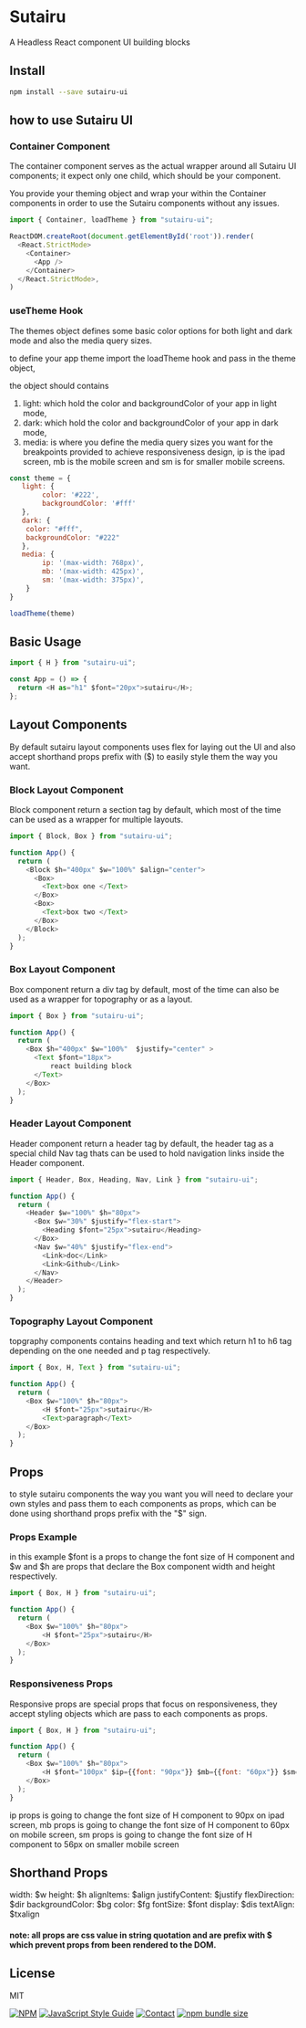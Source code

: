 # Sutairu
A Headless React component UI building blocks

## Install

```bash
npm install --save sutairu-ui

```

## how to use Sutairu UI 

### Container Component
The container component serves as the actual wrapper around all Sutairu UI components; it expect only one child, which should be your <App /> component.

You provide your theming object and wrap your <App /> within the Container components in order to use the Sutairu components without any issues.


```js
import { Container, loadTheme } from "sutairu-ui";

ReactDOM.createRoot(document.getElementById('root')).render(
  <React.StrictMode>
    <Container>
      <App />
    </Container>
  </React.StrictMode>,
)

```

### useTheme Hook 
The themes object defines some basic color options for both light and dark mode and also the media query sizes.

to define your app theme import the loadTheme hook and pass in the theme object, 

the object should contains 
1. light: which hold the color and backgroundColor of your app in light mode,
2. dark:  which hold the color and backgroundColor of your app in dark mode,
3. media: is where you define the media query sizes you want for the breakpoints provided to achieve responsiveness design, ip is the ipad screen, mb is the mobile screen and sm is for smaller mobile screens.

```js
const theme = {
   light: {
        color: '#222',
        backgroundColor: '#fff'
   },
   dark: {
    color: "#fff",
    backgroundColor: "#222"
   },
   media: {
        ip: '(max-width: 768px)',
        mb: '(max-width: 425px)',
        sm: '(max-width: 375px)',
    }
}

loadTheme(theme)
```

## Basic Usage

```js
import { H } from "sutairu-ui";

const App = () => {
  return <H as="h1" $font="20px">sutairu</H>;
};

```


## Layout Components

By default sutairu layout components uses flex for laying out the UI and also accept shorthand props prefix with ($) to easily style them the way you want. 

### Block Layout Component
Block component return a section tag by default, which most of the time can be used as a wrapper for multiple layouts.

```javascript
import { Block, Box } from "sutairu-ui";

function App() {
  return (
    <Block $h="400px" $w="100%" $align="center">
      <Box>
        <Text>box one </Text>
      </Box>
      <Box>
        <Text>box two </Text>
      </Box>
    </Block>
  );
}

```

### Box Layout Component
Box component return a div tag by default, most of the time can also be used as a wrapper for topography or as a layout.

```javascript
import { Box } from "sutairu-ui";

function App() {
  return (
    <Box $h="400px" $w="100%"  $justify="center" >
      <Text $font="18px">
          react building block
      </Text>
    </Box>
  );
}
```

### Header Layout Component
Header component return a header tag by default, the header tag as a special child Nav tag thats can be used to hold navigation links inside the Header component.

```javascript
import { Header, Box, Heading, Nav, Link } from "sutairu-ui";

function App() {
  return (
    <Header $w="100%" $h="80px">
      <Box $w="30%" $justify="flex-start">
        <Heading $font="25px">sutairu</Heading>
      </Box>
      <Nav $w="40%" $justify="flex-end">
        <Link>doc</Link>
        <Link>Github</Link>
      </Nav>
    </Header>
  );
}
```


### Topography Layout Component
topgraphy components contains heading and text which return h1 to h6 tag depending on the one needed and p tag respectively.

```javascript
import { Box, H, Text } from "sutairu-ui";

function App() {
  return (
    <Box $w="100%" $h="80px">
        <H $font="25px">sutairu</H>
        <Text>paragraph</Text>
    </Box>
  );
}
```

## Props 
to style sutairu components the way you want you will need to declare your own styles and pass them to each components as props, which can be done using shorthand props prefix with the "$" sign. 

### Props Example
in this example $font is a props to change the font size of H component and $w and $h are props that declare the Box component width and height respectively.

```javascript
import { Box, H } from "sutairu-ui";

function App() {
  return (
    <Box $w="100%" $h="80px">
        <H $font="25px">sutairu</H>
    </Box>
  );
}
```



### Responsiveness Props
Responsive props are special props that focus on responsiveness, they accept styling objects which are pass to each components as props.

```javascript
import { Box, H } from "sutairu-ui";

function App() {
  return (
    <Box $w="100%" $h="80px">
        <H $font="100px" $ip={{font: "90px"}} $mb={{font: "60px"}} $sm={{font: "56px"}}>sutairu</H>
    </Box>
  );
}

```
ip props is going to change the font size of H component to 90px on ipad screen,
mb props is going to change the font size of  H component to 60px on mobile screen,
sm props is going to change the font size of H component to 56px on smaller mobile screen


## Shorthand Props
width: $w
height: $h 
alignItems: $align
justifyContent: $justify
flexDirection: $dir
backgroundColor: $bg
color: $fg 
fontSize: $font
display: $dis
textAlign: $txalign

#### note: all props are css value in string quotation and are prefix with $ which prevent props from been rendered to the DOM.


## License
MIT


[![NPM](https://img.shields.io/npm/v/sutairu-ui.svg)](https://www.npmjs.com/package/sutairu-ui)
[![JavaScript Style Guide](https://img.shields.io/badge/code_style-standard-brightgreen.svg)](https://standardjs.com)
[![Contact](https://img.shields.io/badge/contact-@zediculz-blue.svg?style=flat&logo=twitter)](https://twitter.com/zediculz)
[![npm bundle size](https://img.shields.io/bundlephobia/minzip/sutairu-ui?label=bundle%20size&logo=webpack)](https://bundlephobia.com/result?p=sutairu-ui)
